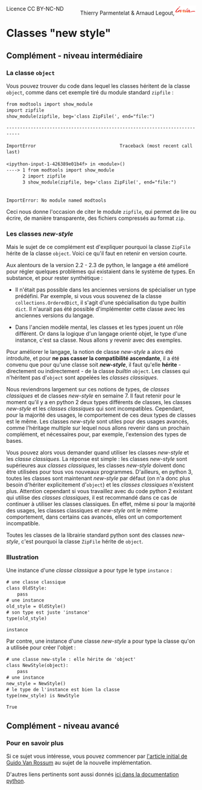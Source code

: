 
<span style="float:left;">Licence CC BY-NC-ND</span><span style="float:right;">Thierry Parmentelat &amp; Arnaud Legout,<img src="media/inria-25.png" style="display:inline"></span><br/>

# Classes "new style"

## Complément - niveau intermédiaire

### La classe `object`

Vous pouvez trouver du code dans lequel les classes héritent de la classe `object`, comme dans cet exemple tiré du module standard `zipfile` :


```
from modtools import show_module
import zipfile
show_module(zipfile, beg='class ZipFile(', end="file:")
```


    ---------------------------------------------------------------------------

    ImportError                               Traceback (most recent call last)

    <ipython-input-1-426389e01b4f> in <module>()
    ----> 1 from modtools import show_module
          2 import zipfile
          3 show_module(zipfile, beg='class ZipFile(', end="file:")


    ImportError: No module named modtools


Ceci nous donne l'occasion de citer le module `zipfile`, qui permet de lire ou écrire, de manière transparente, des fichiers compressés au format `zip`. 

### Les classes *new-style*

Mais le sujet de ce complément est d'expliquer pourquoi la classe `ZipFile` hérite de la classe `object`. Voici ce qu'il faut en retenir en version courte.

Aux alentours de la version 2.2 - 2.3 de python, le langage a été amélioré pour régler quelques problèmes qui existaient dans le système de types. En substance, et pour rester synthétique :

 * Il n'était pas possible dans les anciennes versions de spécialiser un type prédéfini. Par exemple, si vous vous souvenez de la classe `collections.OrderedDict`, il s'agit d'une spécialisation du type *builtin* `dict`. Il n'aurait pas été possible d'implémenter cette classe avec les anciennes versions du langage.
 
 * Dans l'ancien modèle mental, les classes et les types jouent un rôle différent. Or dans la logique d'un langage orienté objet, le type d'une instance, c'est sa classe. Nous allons y revenir avec des exemples.

Pour améliorer le langage, la notion de classe *new-style* a alors été introduite, et pour
**ne pas casser la compatibilité ascendante**, il a été convenu que pour qu'une classe soit ***new-style***, il faut qu'elle **hérite** - directement ou indirectement - de la classe *builtin* `object`. Les classes qui n'héritent pas d'`object` sont appelées les *classes classiques*. 

Nous reviendrons largement sur ces notions de types, de *classes classiques* et de classes *new-style* en semaine 7. Il faut retenir pour le moment qu'il y a en python 2 deux types différents de classes, les classes *new-style* et les *classes classiques* qui sont incompatibles. Cependant, pour la majorité des usages, le comportement de ces deux types de classes est le même. Les classes *new-style* sont utiles pour des usages avancés, comme l'héritage multiple sur lequel nous allons revenir dans un prochain complément, et nécessaires pour, par exemple, l'extension des types de bases. 

Vous pouvez alors vous demander quand utiliser les classes *new-style* et les *classe classiques*. La réponse est simple&nbsp;: les classes *new-style* sont supérieures aux *classes classiques*, les classes *new-style* doivent donc être utilisées pour tous vos nouveaux programmes. D'ailleurs, en python 3, toutes les classes sont maintenant *new-style* par défaut (on n'a donc plus besoin d'hériter explicitement d'`object`) et les *classes classiques* n'existent plus. Attention cependant si vous travaillez avec du code python 2 existant qui utilise des *classes classiques*, il est recommandé dans ce cas de continuer à utiliser les classes classiques. En effet, même si pour la majorité des usages, les classes classiques et *new-style* ont le même comportement, dans certains cas avancés, elles ont un comportement incompatible. 

Toutes les classes de la librairie standard python sont des classes *new-style*, c'est pourquoi la classe `ZipFile` hérite de `object`.

### Illustration

Une instance d'une *classe classique* a pour type le type `instance` :


```
# une classe classique
class OldStyle: 
    pass
# une instance
old_style = OldStyle()
# son type est juste 'instance'
type(old_style)
```




    instance



Par contre, une instance d'une classe *new-style* a pour type la classe qu'on a utilisée pour créer l'objet :


```
# une classe new-style : elle hérite de 'object'
class NewStyle(object): 
    pass
# une instance
new_style = NewStyle()
# le type de l'instance est bien la classe
type(new_style) is NewStyle
```




    True



## Complément - niveau avancé

### Pour en savoir plus

Si ce sujet vous intéresse, vous pouvez commencer par [l'article initial de Guido Van Rossum](https://www.python.org/download/releases/2.2.3/descrintro) au sujet de la nouvelle implémentation. 

D'autres liens pertinents sont aussi donnés [ici dans la documentation python](https://www.python.org/doc/newstyle/).
